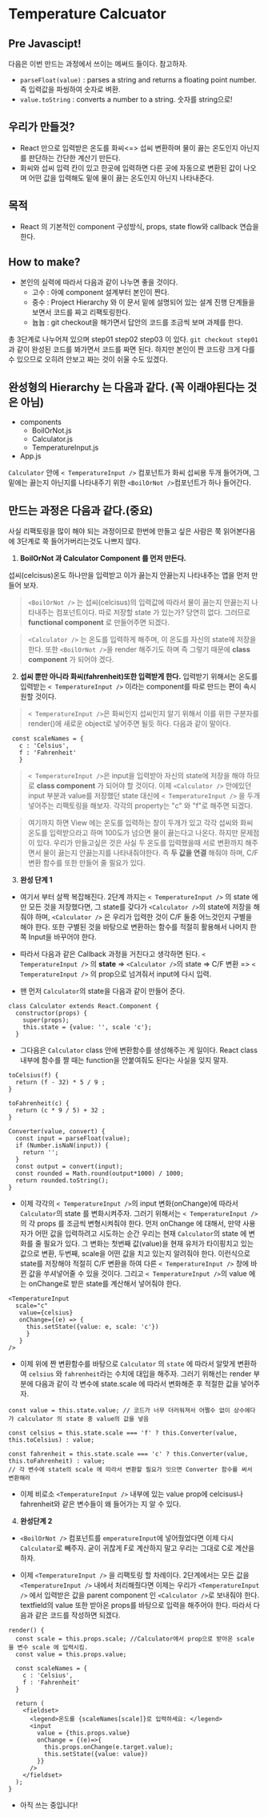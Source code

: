 # Temperature Calcuator

## Pre Javascipt!
다음은 이번 만드는 과정에서 쓰이는 메써드 들이다. 참고하자.
* `parseFloat(value)` : parses a string and returns a floating point number.  즉 입력값을 파씽하여 숫자로 벼환.
* `value.toString` : converts a number to a string. 숫자를 string으로!


## 우리가 만들것?
* React 만으로 입력받은 온도를 화씨<=> 섭씨 변환하며 물이 끓는 온도인지 아닌지를 판단하는 간단한 계산기 만든다.
* 화씨와 섭씨 입력 칸이 있고 한곳에 입력하면 다른 곳에 자동으로 변환된 값이 나오며 어떤 값을 입력해도 밑에 물이 끓는 온도인지 아닌지 나타내준다.

## 목적
* React 의 기본적인 component 구성방식, props, state flow와 callback 연습을 한다.

## How to make?

* 본인의 실력에 따라서 다음과 같이 나누면 좋을 것이다.
  - 고수 : 아예 component 설계부터 본인이 짠다.
  - 중수 : Project Hierarchy 와 이 문서 밑에 설명되어 있는 설계 진행 단계들을 보면서 코드를 짜고 리팩토링한다.
  - 늅늅 : git checkout을 해가면서 답안의 코드를 조금씩 보며 과제를 한다.

총 3단계로 나누어져 있으며 step01 step02 step03 이 있다.
`git checkout step01` 과 같이 완성된 코드를 봐가면서 코드를 짜면 된다.
하지만 본인이 짠 코드랑 크게 다를 수 있으므로 오히려 안보고 짜는 것이 쉬울 수도 있겠다.

## 완성형의 Hierarchy 는 다음과 같다. (꼭 이래야된다는 것은 아님)
- components
  - BoilOrNot.js
  - Calculator.js
  - TemperatureInput.js
- App.js

`Calculator` 안에 `< TemperatureInput />` 컴포넌트가 화씨 섭씨용 두개 들어가며, 그 밑에는 끓는지 아닌지를 나타내주기 위한 `<BoilOrNot />`컴포넌트가 하나 들어간다.


## 만드는 과정은 다음과 같다.(중요)
사실 리팩토링을 많이 해야 되는 과정이므로 한번에 만들고 싶은 사람은 쭉 읽어본다음에 3단계로 쭉 들어가버리는것도 나쁘지 않다.


1. **BoilOrNot 과 Calculator Component 를 먼저 만든다.**

 섭씨(celcisus)온도 하나만을 입력받고 이가 끓는지 안끓는지 나타내주는 앱을 먼저 만들어 보자.

 > `<BoilOrNot />` 는 섭씨(celcisus)의 입력값에 따라서 물이 끓는지 안끓는지 나타내주는 컴포넌트이다. 따로 저장할 state 가 있는가? 당연히 없다. 그러므로
**functional component** 로 만들어주면 되겠다.

 > `<Calculator />` 는 온도를 입력하게 해주며, 이 온도를 자신의 state에 저장을 한다. 또한 `<BoilOrNot />`을 render 해주기도 하며 즉 그렇기 때문에 **class component** 가 되어야 겠다.


2. **섭씨 뿐만 아니라 화씨(fahrenheit)또한 입력받게 한다.**
 입력받기 위해서는 온도를 입력받는 `< TemperatureInput />` 이라는 component를 따로 만드는 편이 속시원할 것이다.

 > `< TemperatureInput />`은 화씨인지 섭씨인지 알기 위해서 이를 위한 구분자를 render()에 새로운 object로 넣어주면 될듯 하다. 다음과 같이 말이다.
 ```
  const scaleNames = {
    c : 'Celsius',
    f : 'Fahrenheit'
    }
 ```

> `< TemperatureInput />`은 input을 입력받아 자신의 state에 저장을 해야 하므로 **class component** 가 되어야 할 것이다.
이제 `<Calculator />` 안에있던 input 부분과 value를 저장했던 state 대신에 `< TemperatureInput />` 을 두개 넣어주는 리팩토링을 해보자. 각각의 property는 "c" 와 "f"로 해주면 되겠다.

 >여기까지 하면 View 에는 온도를 입력하는 창이 두개가 있고 각각 섭씨와 화씨 온도를 입력받으라고 하며 100도가 넘으면 물이 끓는다고 나온다. 하지만 문제점이 있다. 우리가 만들고싶은 것은 사실 두 온도를 입력했을때 서로 변환까지 해주면서 물이 끓는지 안끓는지를 나타내줘야한다. 즉 **두 값을 연결** 해줘야 하며, C/F 변환 함수를 또한 만들어 줄 필요가 있다.


3. **완성 단계 1**
 - 여기서 부터 살짝 복잡해진다. 2단계 까지는 `< TemperatureInput />` 의 state 에만 모든 것을 저장했다면, 그 state를 갖다가 `<Calculator />`의 state에 저장을 해줘야 하며, `<Calculator />` 은 우리가 입력한 것이 C/F 둘중 어느것인지 구별을 해야 한다. 또한 구별된 것을 바탕으로 변환하는 함수를 적절히 활용해서 나머지 한쪽 Input을 바꾸어야 한다.

 - 따라서 다음과 같은 Callback 과정을 거친다고 생각하면 된다.
`< TemperatureInput />` 의 **state** => `<Calculator />`의 state => C/F 변환 => `< TemperatureInput />` 의 prop으로 넘겨줘서 input에 다시 입력.

 - 맨 먼저 `Calculator`의 state을 다음과 같이 만들어 준다.
 ```
 class Calculator extends React.Component {
   constructor(props) {
     super(props);
     this.state = {value: '', scale 'c'};
   }
```

 - 그다음은 `Calculator` class 안에 변환함수를 생성해주는 게 일이다.
React class 내부에 함수를 짤 때는 function을 안붙여줘도 된다는 사실을 잊지 말자.
  ```
  toCelsius(f) {
    return (f - 32) * 5 / 9 ;
  }

  toFahrenheit(c) {
    return (c * 9 / 5) + 32 ;
  }

  Converter(value, convert) {
    const input = parseFloat(value);
    if (Number.isNaN(input)) {
      return '';
    }
    const output = convert(input);
    const rounded = Math.round(output*1000) / 1000;
    return rounded.toString();
  }
  ```
 - 이제 각각의 `< TemperatureInput />`의 input 변화(onChange)에 따라서 `Calculator`의 state 를 변화시켜주자. 그러기 위해서는 `< TemperatureInput />`의 각 props 를 조금씩 변형시켜줘야 한다. 먼저 onChange 에 대해서, 만약 사용자가 어떤 값을 입력하려고 시도하는 순간 우리는 현재 `Calculator`의 state 에 변화를 줄 필요가 있다. 그 변화는 첫번째 값(value)을 현재 유저가 타이핑치고 있는 값으로 변환, 두번째, scale을 어떤 값을 치고 있는지 알려줘야 한다. 이런식으로 state를 저장해야 적절히 C/F 변환을 하여 다른 `< TemperatureInput />` 창에 바뀐 값을 쑤셔넣어줄 수 있을 것이다. 그리고 `< TemperatureInput />`의 value 에는 onChange로 받은 state를 계산해서 넣어줘야 한다.
 ```
 <TemperatureInput
   scale="c"
    value={celsius}
    onChange={(e) => {
      this.setState({value: e, scale: 'c'})
      }
    }
 />
 ```

 - 이제 위에 짠 변환함수를 바탕으로 `Calculator` 의 `state` 에 따라서 알맞게 변환하여 `celsius` 와 `fahrenheit`라는 수치에 대입을 해주자. 그러기 위해선는 render 부분에 다음과 같이 각 변수에 state.scale 에 따라서 변화해준 후 적절한 값을 넣어주자.
 ```
 const value = this.state.value; // 코드가 너무 더러워져서 어쩔수 없이 상수에다가 calculator 의 state 중 value의 값을 넣음

 const celsius = this.state.scale === 'f' ? this.Converter(value, this.toCelsius) : value;

 const fahrenheit = this.state.scale === 'c' ? this.Converter(value, this.toFahrenheit) : value;
 // 각 변수에 state의 scale 에 따라서 변환할 필요가 잇으면 Converter 함수를 써서 변환해라

 ```
 - 이제 비로소 `<TemperatureInput />` 내부에 있는 value prop에 celcisus나 fahrenheit와 같은 변수들이 왜 들어가는 지 알 수 있다.


4. **완성단계 2**

  - `<BoilOrNot />` 컴포넌트를 `emperatureInput`에 넣어줬었다면 이제 다시 `Calculator`로 빼주자. 굳이 귀찮게 F로 계산하지 말고 우리는 그대로 C로 계산을 하자.

  - 이제 `<TemperatureInput />` 을 리팩토링 할 차례이다. 2단계에서는 모든 값을 `<TemperatureInput />` 내에서 처리해줬다면 이제는 우리가  `<TemperatureInput />` 에서 입력받은 값을 parent component 인 `<Calculator />`로 보내줘야 한다. textfield의 value 또한 받아온 props를 바탕으로 입력을 해주어야 한다. 따라서 다음과 같은 코드를 작성하면 되겠다.
  ```
  render() {
    const scale = this.props.scale; //Calculator에서 prop으로 받아온 scale 을 변수 scale 에 입력시킴.
    const value = this.props.value;

    const scaleNames = {
      c : 'Celsius',
      f : 'Fahrenheit'
    }

    return (
      <fieldset>
        <legend>온도를 {scaleNames[scale]}로 입력하세요: </legend>
        <input
          value = {this.props.value}
          onChange = {(e)=>{
            this.props.onChange(e.target.value);
            this.setState({value: value})
          }}
        />
      </fieldset>
    );
  }
  ```

  - 아직 쓰는 중입니다!
